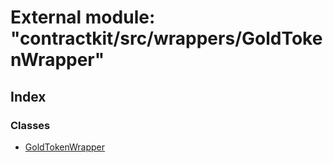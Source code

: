# External module: "contractkit/src/wrappers/GoldTokenWrapper"

## Index

### Classes

* [GoldTokenWrapper](../classes/_contractkit_src_wrappers_goldtokenwrapper_.goldtokenwrapper.md)
